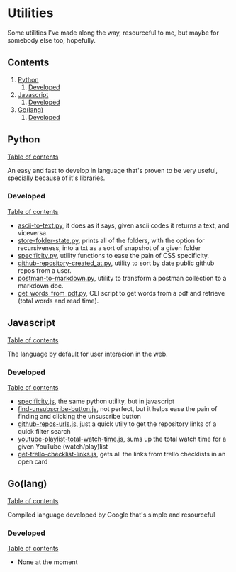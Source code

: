 # Utilities

Some utilities I've made along the way, resourceful to me, but maybe for somebody else too, hopefully.

## Contents

1. [Python](#python)
   1. [Developed](#developed)
1. [Javascript](#javascript)
   1. [Developed](#developed-1)
1. [Go(lang)](#golang)
   1. [Developed](#developed-2)

## Python

[Table of contents](#contents)

An easy and fast to develop in language that's proven to be very useful, specially because of it's libraries.

### Developed

[Table of contents](#contents)

- [ascii-to-text.py](./python/ascii-to-text.py), it does as it says, given ascii codes it returns a text, and viceversa.
- [store-folder-state.py](./python/store-folder-state.py), prints all of the folders, with the option for recursiveness, into a txt as a sort of snapshot of a given folder
- [specificity.py](./python/specificity.py), utility functions to ease the pain of CSS specificity.
- [github-repository-created_at.py](./python/github-repository-created_at.py), utility to sort by date public github repos from a user.
- [postman-to-markdown.py](./python/postman-to-markdown.py), utility to transform a postman collection to a markdown doc.
- [get_words_from_pdf.py](./python/get_words_from_pdf.py), CLI script to get words from a pdf and retrieve (total words and read time).

## Javascript

[Table of contents](#contents)

The language by default for user interacion in the web.

### Developed

[Table of contents](#contents)

- [specificity.js](./javascript/specificity.js), the same python utility, but in javascript
- [find-unsubscribe-button.js](./javascript/find-unsubscribe-button.js), not perfect, but it helps ease the pain of finding and clicking the unsuscribe button
- [github-repos-urls.js](./javascript/github-repos-urls.js), just a quick utily to get the repository links of a quick filter search
- [youtube-playlist-total-watch-time.js](./javascript/youtube-playlist-total-watch-time.js), sums up the total watch time for a given YouTube (watch/play)list
- [get-trello-checklist-links.js](./javascript/get-trello-checklist-links.js), gets all the links from trello checklists in an open card

## Go(lang)

[Table of contents](#contents)

Compiled language developed by Google that's simple and resourceful

### Developed

[Table of contents](#contents)

- None at the moment
